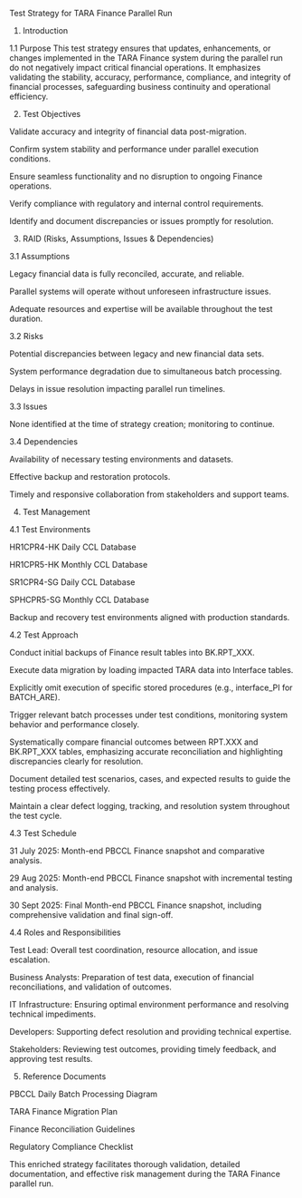 Test Strategy for TARA Finance Parallel Run

1. Introduction

1.1 Purpose
This test strategy ensures that updates, enhancements, or changes implemented in the TARA Finance system during the parallel run do not negatively impact critical financial operations. It emphasizes validating the stability, accuracy, performance, compliance, and integrity of financial processes, safeguarding business continuity and operational efficiency.

2. Test Objectives

Validate accuracy and integrity of financial data post-migration.

Confirm system stability and performance under parallel execution conditions.

Ensure seamless functionality and no disruption to ongoing Finance operations.

Verify compliance with regulatory and internal control requirements.

Identify and document discrepancies or issues promptly for resolution.

3. RAID (Risks, Assumptions, Issues & Dependencies)

3.1 Assumptions

Legacy financial data is fully reconciled, accurate, and reliable.

Parallel systems will operate without unforeseen infrastructure issues.

Adequate resources and expertise will be available throughout the test duration.

3.2 Risks

Potential discrepancies between legacy and new financial data sets.

System performance degradation due to simultaneous batch processing.

Delays in issue resolution impacting parallel run timelines.

3.3 Issues

None identified at the time of strategy creation; monitoring to continue.

3.4 Dependencies

Availability of necessary testing environments and datasets.

Effective backup and restoration protocols.

Timely and responsive collaboration from stakeholders and support teams.

4. Test Management

4.1 Test Environments

HR1CPR4-HK Daily CCL Database

HR1CPR5-HK Monthly CCL Database

SR1CPR4-SG Daily CCL Database

SPHCPR5-SG Monthly CCL Database

Backup and recovery test environments aligned with production standards.

4.2 Test Approach

Conduct initial backups of Finance result tables into BK.RPT_XXX.

Execute data migration by loading impacted TARA data into Interface tables.

Explicitly omit execution of specific stored procedures (e.g., interface_PI for BATCH_ARE).

Trigger relevant batch processes under test conditions, monitoring system behavior and performance closely.

Systematically compare financial outcomes between RPT.XXX and BK.RPT_XXX tables, emphasizing accurate reconciliation and highlighting discrepancies clearly for resolution.

Document detailed test scenarios, cases, and expected results to guide the testing process effectively.

Maintain a clear defect logging, tracking, and resolution system throughout the test cycle.

4.3 Test Schedule

31 July 2025: Month-end PBCCL Finance snapshot and comparative analysis.

29 Aug 2025: Month-end PBCCL Finance snapshot with incremental testing and analysis.

30 Sept 2025: Final Month-end PBCCL Finance snapshot, including comprehensive validation and final sign-off.

4.4 Roles and Responsibilities

Test Lead: Overall test coordination, resource allocation, and issue escalation.

Business Analysts: Preparation of test data, execution of financial reconciliations, and validation of outcomes.

IT Infrastructure: Ensuring optimal environment performance and resolving technical impediments.

Developers: Supporting defect resolution and providing technical expertise.

Stakeholders: Reviewing test outcomes, providing timely feedback, and approving test results.

5. Reference Documents

PBCCL Daily Batch Processing Diagram

TARA Finance Migration Plan

Finance Reconciliation Guidelines

Regulatory Compliance Checklist

This enriched strategy facilitates thorough validation, detailed documentation, and effective risk management during the TARA Finance parallel run.
